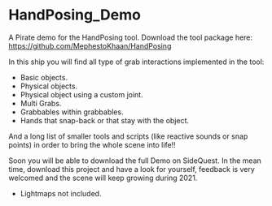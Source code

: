 # HandPosing_Demo

A Pirate demo for the HandPosing tool.
Download the tool package here: https://github.com/MephestoKhaan/HandPosing

In this ship you will find all type of grab interactions implemented in the tool:

- Basic objects.
- Physical objects.
- Physical object using a custom joint.
- Multi Grabs.
- Grabbables within grabbables.
- Hands that snap-back or that stay with the object.

And a long list of smaller tools and scripts (like reactive sounds or snap points) in order to bring the whole scene into life!!

Soon you will be able to download the full Demo on SideQuest. In the mean time, download this project and have a look for yourself, feedback is very welcomed and the scene will keep growing during 2021.

* Lightmaps not included.
